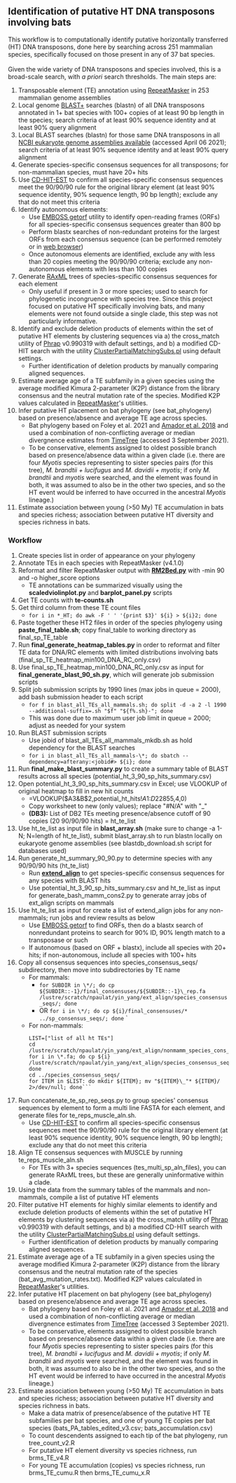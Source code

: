 ## Identification of putative HT DNA transposons involving bats

This workflow is to computationally identify putative horizontally transferred (HT) DNA transposons, done here by searching across 251 mammalian species, specifically focused on those present in any of 37 bat species.\
\
Given the wide variety of DNA transposons and species involved, this is a broad-scale search, with _a priori_ search thresholds. The main steps are:
1. Transposable element (TE) annotation using [RepeatMasker](http://repeatmasker.org/) in 253 mammalian genome assemblies
2. Local genome [BLAST+](https://www.ncbi.nlm.nih.gov/books/NBK279690/) searches (blastn) of all DNA transposons annotated in 1+ bat species with 100+ copies of at least 90 bp length in the species; search criteria of at least 90% sequence identity and at least 90% query alignment
3. Local BLAST searches (blastn) for those same DNA transposons in all [NCBI eukaryote genome assemblies available](https://ftp.ncbi.nlm.nih.gov/blast/db/) (accessed April 06 2021); search criteria of at least 90% sequence identity and at least 90% query alignment
4. Generate species-specific consensus sequences for all transposons; for non-mammalian species, must have 20+ hits
5. Use [CD-HIT-EST](http://weizhongli-lab.org/cd-hit/) to confirm all species-specific consensus sequences meet the 90/90/90 rule for the original library element (at least 90% sequence identity, 90% sequence length, 90 bp length); exclude any that do not meet this criteria
6. Identify autonomous elements: 
     * Use [EMBOSS getorf](https://www.bioinformatics.nl/cgi-bin/emboss/help/getorf) utility to identify open-reading frames (ORFs) for all species-specific consensus sequences greater than 800 bp 
     * Perform blastx searches of non-redundant proteins for the largest ORFs from each consensus sequence (can be performed remotely or in [web browser](https://blast.ncbi.nlm.nih.gov/Blast.cgi?PROGRAM=blastx&PAGE_TYPE=BlastSearch&LINK_LOC=blasthome))
     * Once autonomous elements are identified, exclude any with less than 20 copies meeting the 90/90/90 criteria; exclude any non-autonomous elements with less than 100 copies
7. Generate [RAxML](https://github.com/stamatak/standard-RAxML) trees of species-specific consensus sequences for each element
     * Only useful if present in 3 or more species; used to search for phylogenetic incongruence with species tree. Since this project focused on putative HT specifically involving bats, and many elements were not found outside a single clade, this step was not particularly informative.
8. Identify and exclude deletion products of elements within the set of putative HT elements by clustering sequences via a) the cross_match utility of [Phrap](http://www.phrap.org/phredphrapconsed.html) v0.990319 with default settings, and b) a modified CD-HIT search with the utility [ClusterPartialMatchingSubs.pl](https://currentprotocols.onlinelibrary.wiley.com/doi/abs/10.1002/cpz1.154) using default settings.
    * Further identification of deletion products by manually comparing aligned sequences.
9. Estimate average age of a TE subfamily in a given species using the average modified Kimura 2-parameter (K2P) distance from the library consensus and the neutral mutation rate of the species. Modified K2P values calculated in [RepeatMasker](http://repeatmasker.org/)'s utilities.
10. Infer putative HT placement on bat phylogeny (see bat_phylogeny) based on presence/absence and average TE age across species.
    * Bat phylogeny based on Foley et al. 2021 and [Amador et al. 2018](https://link.springer.com/article/10.1007/s10914-016-9363-8) and used a combination of non-conflicting average or median divergnence estimates from [TimeTree](http://www.timetree.org/) (accessed 3 September 2021).
    * To be conservative, elements assigned to oldest possible branch based on presence/absence data within a given clade (i.e. there are four _Myotis_ species representing to sister species pairs (for this tree), _M. brandtii + lucifugus_ and _M. davidii + myotis_; if only _M. brandtii_ and _myotis_ were searched, and the element was found in both, it was assumed to also be in the other two species, and so the HT event would be inferred to have occurred in the ancestral _Myotis_ lineage.)
11. Estimate association between young (>50 My) TE accumulation in bats and species richess; association between putative HT diversity and species richness in bats.


### Workflow
1. Create species list in order of appearance on your phylogeny
2. Annotate TEs in each species with RepeatMasker (v4.1.0)
3. Reformat and filter RepeatMasker output with [**RM2Bed.py**](https://github.com/davidaray/bioinfo_tools/blob/master/RM2bed.py) with -min 90 and -o higher_score options
    * TE annotations can be summarized visually using the **scaledviolinplot.py** and **barplot_panel.py** scripts
4. Get TE counts with **te-counts.sh**
5. Get third column from these TE count files
    * ```for i in *_HT; do awk -F ' ' '{print $3}' ${i} > ${i}2; done```
6. Paste together these HT2 files in order of the species phylogeny using **paste_final_table.sh**; copy final_table to working directory as final_sp_TE_table
7. Run **final_generate_heatmap_tables.py** in order to reformat and filter TE data for DNA/RC elements with limited distributions involving bats (final_sp_TE_heatmap_min100_DNA_RC_only.csv)
8. Use final_sp_TE_heatmap_min100_DNA_RC_only.csv as input for **final_generate_blast_90_sh.py**, which will generate job submission scripts
9. Split job submission scripts by 1990 lines (max jobs in queue = 2000), add bash submission header to each script
    * ```for f in blast_all_TEs_all_mammals.sh; do split -d -a 2 -l 1990 --additional-suffix=.sh "$f" "${f%.sh}-"; done```
    * This was done due to maximum user job limit in queue = 2000; adjust as needed for your system
10. Run BLAST submission scripts
    * Use jobid of blast_all_TEs_all_mammals_mkdb.sh as hold dependency for the BLAST searches
    * ```for i in blast_all_TEs_all_mammals-\*; do sbatch --dependency=afterany:<jobid#> ${i}; done```
11. Run **final_make_blast_summary.py** to create a summary table of BLAST results across all species (potential_ht_3_90_sp_hits_summary.csv)
12. Open potential_ht_3_90_sp_hits_summary.csv in Excel; use VLOOKUP of original heatmap to fill in new hit counts
    * =VLOOKUP($A3&B$2,potential_ht_hits!$A$1:$D$22855,4,0)
    * Copy worksheet to new (only values); replace "#N/A" with "_"
    * **(DB3):** List of DB2 TEs meeting presence/absence cutoff of 90 copies (20 90/90/90 hits) = ht_te_list
13. Use ht_te_list as input file in **blast_array.sh** (make sure to change -a 1-N; N=length of ht_te_list), submit blast_array.sh to run blastn locally on eukaryote genome assemblies (see blastdb_download.sh script for databases used)
14. Run generate_ht_summary_90_90.py to determine species with any 90/90/90 hits (ht_te_list)
    * Run [**extend_align**](https://github.com/davidaray/bioinfo_tools/blob/master/extend_align.sh) to get species-specific consensus sequences for any species with BLAST hits
    * Use potential_ht_3_90_sp_hits_summary.csv and ht_te_list as input for generate_bash_mamm_cons2.py to generate array jobs of ext_align scripts on mammals
15. Use ht_te_list as input for create a list of extend_align jobs for any non-mammals; run jobs and review results as below
    * Use [EMBOSS getorf](https://www.bioinformatics.nl/cgi-bin/emboss/help/getorf) to find ORFs, then do a blastx search of nonredundant proteins to search for 90% ID, 90% length match to a transposase or such
    * If autonomous (based on ORF + blastx), include all species with 20+ hits; if non-autonomous, include all species with 100+ hits
16. Copy all consensus sequences into species_consensus_seqs/ subdirectory, then move into subdirectories by TE name
     * For mammals:
         * ```for SUBDIR in \*/; do cp ${SUBDIR::-1}/final_consensuses/${SUBDIR::-1}\_rep.fa /lustre/scratch/npaulat/yin_yang/ext_align/species_consensus_seqs/; done```
         * OR ```for i in \*/; do cp ${i}/final_consensuses/* ../sp_consensus_seqs/; done```
    `
    * For non-mammals:
         ```
         LIST=["list of all ht TEs"]
         cd /lustre/scratch/npaulat/yin_yang/ext_align/nonmamm_species_cons_seqs
         for i in \*.fa; do cp ${i} /lustre/scratch/npaulat/yin_yang/ext_align/species_consensus_seqs/; done
         cd ../species_consensus_seqs/
         for ITEM in $LIST: do mkdir ${ITEM}; mv "${ITEM}\_"* ${ITEM}/ 2>/dev/null; done```
17. Run concatenate_te_sp_rep_seqs.py to group species' consensus sequences by element to form a multi line FASTA for each element, and generate files for te_reps_muscle_aln.sh.
    * Use [CD-HIT-EST](http://weizhongli-lab.org/cd-hit/) to confirm all species-specific consensus sequences meet the 90/90/90 rule for the original library element (at least 90% sequence identity, 90% sequence length, 90 bp length); exclude any that do not meet this criteria
18. Align TE consensus sequences with MUSCLE by running te_reps_muscle_aln.sh
    * For TEs with 3+ species sequences (tes_multi_sp_aln_files), you can generate RAxML trees, but these are generally uninformative within a clade.
19. Using the data from the summary tables of the mammals and non-mammals, compile a list of putative HT elements
20. Filter putative HT elements for highly similar elements to identify and exclude deletion products of elements within the set of putative HT elements by clustering sequences via a) the cross_match utility of [Phrap](http://www.phrap.org/phredphrapconsed.html) v0.990319 with default settings, and b) a modified CD-HIT search with the utility [ClusterPartialMatchingSubs.pl](https://currentprotocols.onlinelibrary.wiley.com/doi/abs/10.1002/cpz1.154) using default settings.
    * Further identification of deletion products by manually comparing aligned sequences.
21. Estimate average age of a TE subfamily in a given species using the average modified Kimura 2-parameter (K2P) distance from the library consensus and the neutral mutation rate of the species (bat_avg_mutation_rates.txt). Modified K2P values calculated in [RepeatMasker](http://repeatmasker.org/)'s utilities.
22. Infer putative HT placement on bat phylogeny (see bat_phylogeny) based on presence/absence and average TE age across species.
    * Bat phylogeny based on Foley et al. 2021 and [Amador et al. 2018](https://link.springer.com/article/10.1007/s10914-016-9363-8) and used a combination of non-conflicting average or median divergnence estimates from [TimeTree](http://www.timetree.org/) (accessed 3 September 2021).
    * To be conservative, elements assigned to oldest possible branch based on presence/absence data within a given clade (i.e. there are four _Myotis_ species representing to sister species pairs (for this tree), _M. brandtii + lucifugus_ and _M. davidii + myotis_; if only _M. brandtii_ and _myotis_ were searched, and the element was found in both, it was assumed to also be in the other two species, and so the HT event would be inferred to have occurred in the ancestral _Myotis_ lineage.)
23. Estimate association between young (>50 My) TE accumulation in bats and species richess; association between putative HT diversity and species richness in bats.
    * Make a data matrix of presence/absence of the putative HT TE subfamilies per bat species, and one of young TE copies per bat species (bats_PA_tables_edited_v3.csv; bats_accumulation.csv)
    * To count descendents assigned to each tip of the bat phylogeny, run tree_count_v2.R
    * For putative HT element diversity vs species richness, run brms_TE_v4.R
    * For young TE accumulation (copies) vs species richness, run brms_TE_cumu.R then brms_TE_cumu_x.R
